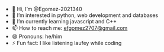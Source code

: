 - 👋 Hi, I’m @Egomez-2021340
- 👀 I’m interested in python, web development and databases
- 🌱 I’m currently learning javascript and C++
- 📫 How to reach me: efgomez2707@gmail.com
- 😄 Pronouns: he/him
- ⚡ Fun fact: I like listening laufey while coding


